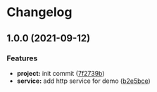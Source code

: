 # Changelog

## 1.0.0 (2021-09-12)


### Features

* **project:** init commit ([7f2739b](https://www.github.com/NeoHsu/project-ci/commit/7f2739bb232aa15caa0dce06506de13cb511dd27))
* **service:** add http service for demo ([b2e5bce](https://www.github.com/NeoHsu/project-ci/commit/b2e5bce7f1d3c712e787e12fd4ea7893c3174495))
